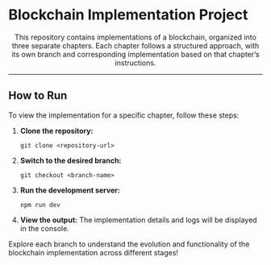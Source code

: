 # Blockchain Implementation Project

<div align="center">
    <p>This repository contains implementations of a blockchain, organized into three separate chapters. Each chapter follows a structured approach, with its own branch and corresponding implementation based on that chapter’s instructions.</p>
</div>

---

## How to Run

To view the implementation for a specific chapter, follow these steps:

<ol>
    <li><strong>Clone the repository:</strong>
        <pre><code>git clone &lt;repository-url&gt;</code></pre>
    </li>
    <li><strong>Switch to the desired branch:</strong>
        <pre><code>git checkout &lt;branch-name&gt;</code></pre>
    </li>
    <li><strong>Run the development server:</strong>
        <pre><code>npm run dev</code></pre>
    </li>
    <li><strong>View the output:</strong> The implementation details and logs will be displayed in the console.</li>
</ol>

<p>Explore each branch to understand the evolution and functionality of the blockchain implementation across different stages!</p>
